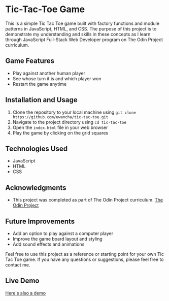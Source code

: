 # Tic-Tac-Toe Game

This is a simple Tic Tac Toe game built with factory functions and module patterns in JavaScript, HTML, and CSS. The purpose of this project is to demonstrate my understanding and skills in these concepts as I learn through JavaScript Full-Stack Web Developer program on The Odin Project curriculum.

## Game Features

- Play against another human player
- See whose turn it is and which player won
- Restart the game anytime

## Installation and Usage

1. Clone the repository to your local machine using `git clone https://github.com/uwancha/tic-tac-toe.git`
2. Navigate to the project directory using `cd tic-tac-toe`
3. Open the `index.html` file in your web browser
4. Play the game by clicking on the grid squares

## Technologies Used

- JavaScript
- HTML
- CSS

## Acknowledgments

- This project was completed as part of The Odin Project curriculum. [The Odin Project](https://www.theodinproject.com/home)

## Future Improvements

- Add an option to play against a computer player
- Improve the game board layout and styling
- Add sound effects and animations

Feel free to use this project as a reference or starting point for your own Tic Tac Toe game. If you have any questions or suggestions, please feel free to contact me.

## Live Demo

  [Here's also a demo](https://www.uwancha.github.io/Tic-Tac-Toe/)